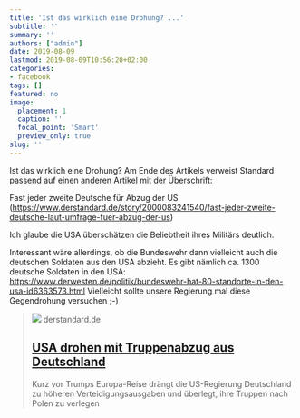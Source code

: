 ```yaml
---
title: 'Ist das wirklich eine Drohung? ...'
subtitle: ''
summary: ''
authors: ["admin"]
date: 2019-08-09
lastmod: 2019-08-09T10:56:20+02:00
categories:
- facebook
tags: []
featured: no
image:
  placement: 1
  caption: ''
  focal_point: 'Smart'
  preview_only: true
slug: ''
---
```

Ist das wirklich eine Drohung? Am Ende des Artikels verweist Standard passend auf einen anderen Artikel mit der Überschrift:

Fast jeder zweite Deutsche für Abzug der US (https://www.derstandard.de/story/2000083241540/fast-jeder-zweite-deutsche-laut-umfrage-fuer-abzug-der-us)

Ich glaube die USA überschätzen die Beliebtheit ihres Militärs deutlich. 

Interessant wäre allerdings, ob die Bundeswehr dann vielleicht auch die deutschen Soldaten aus den USA abzieht. Es gibt nämlich ca. 1300 deutsche Soldaten in den USA: https://www.derwesten.de/politik/bundeswehr-hat-80-standorte-in-den-usa-id6363573.html
Vielleicht sollte unsere Regierung mal diese Gegendrohung versuchen ;-)
> [![](https://de.staticfiles.at/img/meta/meta_image_1200x630-4d0796cf00.png)](https://www.derstandard.de/story/2000107227169/usa-drohen-mit-truppenabzug-aus-deutschland)
> derstandard.de
> ## [USA drohen mit Truppenabzug aus Deutschland](https://www.derstandard.de/story/2000107227169/usa-drohen-mit-truppenabzug-aus-deutschland)
>
>Kurz vor Trumps Europa-Reise drängt die US-Regierung Deutschland zu höheren Verteidigungsausgaben und überlegt, ihre Truppen nach Polen zu verlegen

